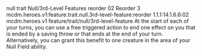 <ability>
  <metadata>
    <class>null</class>
    <feature_type>trait</feature_type>
    <file_dpath>Null/3rd-Level Features</file_dpath>
    <item_id>reorder</item_id>
    <item_index>02</item_index>
    <item_name>Reorder</item_name>
    <level>3</level>
    <scc>mcdm.heroes.v1:feature.trait.null.3rd-level-feature:reorder</scc>
    <scdc>1.1.1:14.1.6.6:02</scdc>
    <source>mcdm.heroes.v1</source>
    <type>feature/trait/null/3rd-level-feature</type>
  </metadata>
  <effects>
    <effect type="mundane">At the start of each of your turns, you can use a free triggered action to end one effect on you that is ended by a saving throw or that ends at the end of your turn. Alternatively, you can grant this benefit to one creature in the area of your Null Field ability.</effect>
  </effects>
</ability>
